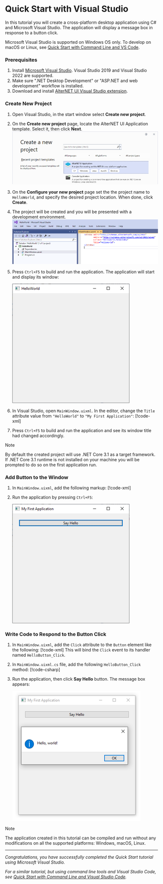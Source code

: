 # Quick Start with Visual Studio

In this tutorial you will create a cross-platform desktop application using C# and Microsoft Visual Studio.
The application will display a message box in response to a button click.

Microsoft Visual Studio is supported on Windows OS only.
To develop on macOS or Linux, see [Quick Start with Command Line and VS Code](../command-line/quick-start-command-line.md).

### Prerequisites

1. Install [Microsoft Visual Studio](https://visualstudio.microsoft.com/vs/community/). Visual Studio 2019 and Visual Studio 2022 are supported.
1. Make sure ".NET Desktop Development" or "ASP.NET and web development" workflow is installed.
1. Download and install [AlterNET UI Visual Studio extension](https://marketplace.visualstudio.com/items?itemName=AlterNET-UI).

### Create New Project

1. Open Visual Studio, in the start window select **Create new project**.
1. On the **Create new project** page, locate the AlterNET UI Application template. Select it, then click **Next**.
    ![Create new project in Visual Studio](images/create-new-project.png)
1. On the **Configure your new project** page set the the project name to `HelloWorld`, and specify the desired project location. When done, click
   **Create**.
1. The project will be created and you will be presented with a development environment.
    ![New project in Visual Studio after creation](images/new-project-created.png)
1. Press `Ctrl+F5` to build and run the application. The application will start and display its window:

   ![Created Application Window](images/created-application-window-windows.png)

1. In Visual Studio, open `MainWindow.uixml`. In the editor, change the `Title` attribute value from
   `"HelloWorld"` to `"My First Application"`:
   [!code-xml[](../examples/change-title.uixml?highlight=4)]
1. Press `Ctrl+F5` to build and run the application and see its window title had changed accordingly.

> [!NOTE]
> By default the created project will use .NET Core 3.1 as a target framework. If .NET Core 3.1 runtime is not installed on your machine you
> will be prompted to do so on the first application run.

### Add Button to the Window

1. In `MainWindow.uixml`, add the following markup:
   [!code-xml[](../examples/add-button.uixml?highlight=5-7)]
1. Run the application by pressing `Ctrl+F5`:
   
   ![Button Added](images/added-button-windows.png)

### Write Code to Respond to the Button Click

1. In `MainWindow.uixml`, add the `Click` attribute to the `Button` element like the following:
   [!code-xml[](../examples/add-click-handler.uixml?highlight=6)]
   This will bind the `Click` event to its handler named `HelloButton_Click`.
1. In `MainWindow.uixml.cs` file, add the following `HelloButton_Click` method:
   [!code-csharp[](../examples/add-click-handler.uixml.cs?highlight=1,13-16)]
1. Run the application, then click **Say Hello** button. The message box appears:

   ![MessageBox on Click](images/message-box-on-click-windows.png)

> [!NOTE]
> The application created in this tutorial can be compiled and run without any modifications on all the supported platforms: Windows, macOS, Linux.

---
*Congratulations, you have successfully completed the Quick Start tutorial using Microsoft Visual Studio.*

*For a similar tutorial, but using command line tools and Visual Studio Code, see [Quick Start with Command Line and Visual Studio Code](../command-line/quick-start-command-line.md).*
